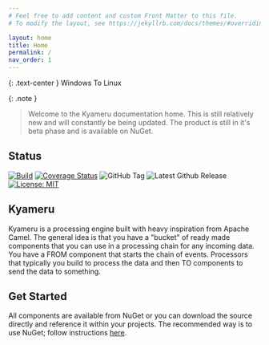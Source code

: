 ```yaml
---
# Feel free to add content and custom Front Matter to this file.
# To modify the layout, see https://jekyllrb.com/docs/themes/#overriding-theme-defaults

layout: home
title: Home
permalink: /
nav_order: 1
---
```


{: .text-center }
Windows To Linux

{: .note }
> Welcome to the Kyameru documentation home. This is still relatively new and will constantly be being updated. The product is still in it's beta phase and is available on NuGet.

## Status
[![Build](https://github.com/djsuperchief/Kyameru/actions/workflows/build.yml/badge.svg)](https://github.com/djsuperchief/Kyameru/actions/workflows/build.yml)
[![Coverage Status](https://coveralls.io/repos/github/djsuperchief/Kyameru/badge.svg?branch=main)](https://coveralls.io/github/djsuperchief/Kyameru?branch=main)
![GitHub Tag](https://img.shields.io/github/v/tag/djsuperchief/kyameru)
![Latest Github Release](https://img.shields.io/github/v/release/djsuperchief/kyameru?include_prereleases)
[![License: MIT](https://img.shields.io/badge/License-MIT-yellow.svg)](https://opensource.org/licenses/MIT)

## Kyameru

Kyameru is a processing engine built with heavy inspiration from Apache Camel. The general idea is that you have a "bucket" of ready made components that you can use in a processing chain for any incoming data. You have a FROM component that starts the chain of events. Processors that typically you build to process the data and then TO components to send the data to something.

## Get Started

All components are available from NuGet or you can download the source directly and reference it within your projects. The recommended way is to use NuGet; follow instructions [here](getting_started.md).